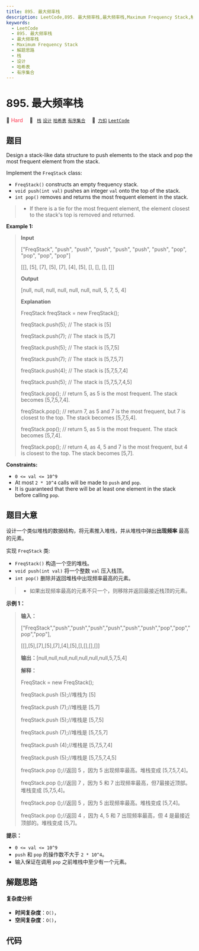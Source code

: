 ```yaml
---
title: 895. 最大频率栈
description: LeetCode,895. 最大频率栈,最大频率栈,Maximum Frequency Stack,解题思路,栈,设计,哈希表,有序集合
keywords:
  - LeetCode
  - 895. 最大频率栈
  - 最大频率栈
  - Maximum Frequency Stack
  - 解题思路
  - 栈
  - 设计
  - 哈希表
  - 有序集合
---
```


# 895. 最大频率栈

🔴 <font color=#ff334b>Hard</font>&emsp; 🔖&ensp; [`栈`](/tag/stack.md) [`设计`](/tag/design.md) [`哈希表`](/tag/hash-table.md) [`有序集合`](/tag/ordered-set.md)&emsp; 🔗&ensp;[`力扣`](https://leetcode.cn/problems/maximum-frequency-stack) [`LeetCode`](https://leetcode.com/problems/maximum-frequency-stack)

## 题目

Design a stack-like data structure to push elements to the stack and pop the
most frequent element from the stack.

Implement the `FreqStack` class:

  * `FreqStack()` constructs an empty frequency stack.
  * `void push(int val)` pushes an integer `val` onto the top of the stack.
  * `int pop()` removes and returns the most frequent element in the stack. 
> 
> * If there is a tie for the most frequent element, the element closest to the stack's top is removed and returned.



**Example 1:**

> 
> 
> 
> 
> 
> **Input**
> 
> ["FreqStack", "push", "push", "push", "push", "push", "push", "pop", "pop", "pop", "pop"]
> 
> [[], [5], [7], [5], [7], [4], [5], [], [], [], []]
> 
> **Output**
> 
> [null, null, null, null, null, null, null, 5, 7, 5, 4]
> 
> 
> 
> **Explanation**
> 
> FreqStack freqStack = new FreqStack();
> 
> freqStack.push(5); // The stack is [5]
> 
> freqStack.push(7); // The stack is [5,7]
> 
> freqStack.push(5); // The stack is [5,7,5]
> 
> freqStack.push(7); // The stack is [5,7,5,7]
> 
> freqStack.push(4); // The stack is [5,7,5,7,4]
> 
> freqStack.push(5); // The stack is [5,7,5,7,4,5]
> 
> freqStack.pop();   // return 5, as 5 is the most frequent. The stack becomes [5,7,5,7,4].
> 
> freqStack.pop();   // return 7, as 5 and 7 is the most frequent, but 7 is closest to the top. The stack becomes [5,7,5,4].
> 
> freqStack.pop();   // return 5, as 5 is the most frequent. The stack becomes [5,7,4].
> 
> freqStack.pop();   // return 4, as 4, 5 and 7 is the most frequent, but 4 is closest to the top. The stack becomes [5,7].

**Constraints:**

  * `0 <= val <= 10^9`
  * At most `2 * 10^4` calls will be made to `push` and `pop`.
  * It is guaranteed that there will be at least one element in the stack before calling `pop`.


## 题目大意

设计一个类似堆栈的数据结构，将元素推入堆栈，并从堆栈中弹出**出现频率** 最高的元素。

实现 `FreqStack` 类:

  * `FreqStack()` 构造一个空的堆栈。
  * `void push(int val)` 将一个整数 `val` 压入栈顶。
  * `int pop()` 删除并返回堆栈中出现频率最高的元素。 
> 
> * 如果出现频率最高的元素不只一个，则移除并返回最接近栈顶的元素。



**示例 1：**

> 
> 
> 
> 
> 
> **输入：**
> 
> ["FreqStack","push","push","push","push","push","push","pop","pop","pop","pop"],
> 
> [[],[5],[7],[5],[7],[4],[5],[],[],[],[]]
> 
> **输出：**[null,null,null,null,null,null,null,5,7,5,4]
> 
> **解释：**
> 
> FreqStack = new FreqStack();
> 
> freqStack.push (5);//堆栈为 [5]
> 
> freqStack.push (7);//堆栈是 [5,7]
> 
> freqStack.push (5);//堆栈是 [5,7,5]
> 
> freqStack.push (7);//堆栈是 [5,7,5,7]
> 
> freqStack.push (4);//堆栈是 [5,7,5,7,4]
> 
> freqStack.push (5);//堆栈是 [5,7,5,7,4,5]
> 
> freqStack.pop ();//返回 5 ，因为 5 出现频率最高。堆栈变成 [5,7,5,7,4]。
> 
> freqStack.pop ();//返回 7 ，因为 5 和 7 出现频率最高，但7最接近顶部。堆栈变成 [5,7,5,4]。
> 
> freqStack.pop ();//返回 5 ，因为 5 出现频率最高。堆栈变成 [5,7,4]。
> 
> freqStack.pop ();//返回 4 ，因为 4, 5 和 7 出现频率最高，但 4 是最接近顶部的。堆栈变成 [5,7]。



**提示：**

  * `0 <= val <= 10^9`
  * `push` 和 `pop` 的操作数不大于 `2 * 10^4`。
  * 输入保证在调用 `pop` 之前堆栈中至少有一个元素。


## 解题思路

#### 复杂度分析

- **时间复杂度**：`O()`，
- **空间复杂度**：`O()`，

## 代码

```javascript

```